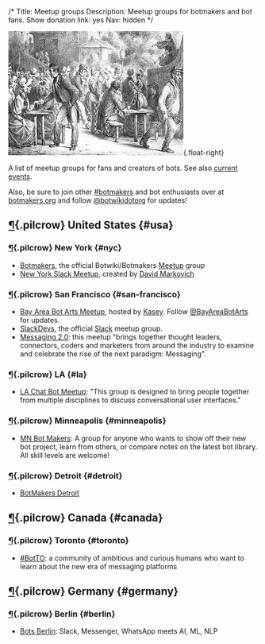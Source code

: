 /*
Title: Meetup groups
Description: Meetup groups for botmakers and bot fans.
Show donation link: yes
Nav: hidden
*/

![A botmaker gathering](/content/images/illustrations/people-evening.jpg){.float-right}

A list of meetup groups for fans and creators of bots. See also [current events](/events/).


Also, be sure to join other [#botmakers](https://twitter.com/search?q=%23botmakers) and bot enthusiasts over at [botmakers.org](https://botmakers.org/) and follow [@botwikidotorg](https://twitter.com/botwikidotorg) for updates!


## [¶](#usa){.pilcrow} United States {#usa}

### [¶](#nyc){.pilcrow} New York {#nyc}

- [Botmakers](http://www.meetup.com/botmakers/), the official Botwiki/Botmakers [Meetup](http://www.meetup.com/) group
- [New York Slack Meetup](http://www.meetup.com/New-York-Slack-Meetup/), created by [David Markovich](https://twitter.com/DavidMarkovich_)

### [¶](#san-francisco){.pilcrow} San Francisco {#san-francisco}

- [Bay Area Bot Arts Meetup](http://www.meetup.com/Bay-Area-Bot-Arts/), hosted by [Kasey](https://twitter.com/bitpixi). Follow [@BayAreaBotArts](https://twitter.com/BayAreaBotArts) for updates.
- [SlackDevs](http://www.meetup.com/SlackDevs/), the official [Slack](http://slackhq.com/) meetup group.
- [Messaging 2.0](http://www.meetup.com/messaging2/): this meetup "brings together thought leaders, connectors, coders and marketers from around the industry to examine and celebrate the rise of the next paradigm: Messaging".

### [¶](#la){.pilcrow} LA {#la}

- [LA Chat Bot Meetup](http://www.meetup.com/LA-Chat-Bot-Meetup/): "This group is designed to bring people together from multiple disciplines to discuss conversational user interfaces."

### [¶](#minneapolis){.pilcrow} Minneapolis {#minneapolis}

- [MN Bot Makers](http://www.meetup.com/MN-Bot-Makers/): A group for anyone who wants to show off their new bot project, learn from others, or compare notes on the latest bot library. All skill levels are welcome!

### [¶](#detroit){.pilcrow} Detroit {#detroit}

- [BotMakers Detroit](http://www.meetup.com/BotMakers-Detroit/)


## [¶](#canada){.pilcrow} Canada {#canada}

### [¶](#toronto){.pilcrow} Toronto {#toronto}

- [#BotTO](http://www.meetup.com/bot-to/): a community of ambitious and curious humans who want to learn about the new era of messaging platforms


## [¶](#germany){.pilcrow} Germany {#germany}

### [¶](#berlin){.pilcrow} Berlin {#berlin}

- [Bots Berlin](http://www.meetup.com/Bots-Berlin-Slack-Messenger-WhatsApp-meets-AI-ML-NLP/): Slack, Messenger, WhatsApp meets AI, ML, NLP
